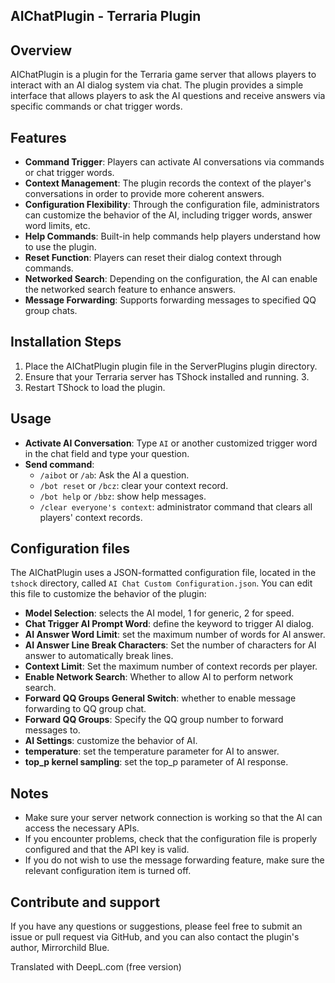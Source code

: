 ## AIChatPlugin - Terraria Plugin

## Overview

AIChatPlugin is a plugin for the Terraria game server that allows players to interact with an AI dialog system via chat. The plugin provides a simple interface that allows players to ask the AI questions and receive answers via specific commands or chat trigger words.

## Features

- **Command Trigger**: Players can activate AI conversations via commands or chat trigger words.
- **Context Management**: The plugin records the context of the player's conversations in order to provide more coherent answers.
- **Configuration Flexibility**: Through the configuration file, administrators can customize the behavior of the AI, including trigger words, answer word limits, etc.
- **Help Commands**: Built-in help commands help players understand how to use the plugin.
- **Reset Function**: Players can reset their dialog context through commands.
- **Networked Search**: Depending on the configuration, the AI can enable the networked search feature to enhance answers.
- **Message Forwarding**: Supports forwarding messages to specified QQ group chats.

## Installation Steps

1. Place the AIChatPlugin plugin file in the ServerPlugins plugin directory.
2. Ensure that your Terraria server has TShock installed and running. 3.
3. Restart TShock to load the plugin.

## Usage

- **Activate AI Conversation**: Type `AI` or another customized trigger word in the chat field and type your question.
- **Send command**:
  - `/aibot` or `/ab`: Ask the AI a question.
  - `/bot reset` or `/bcz`: clear your context record.
  - `/bot help` or `/bbz`: show help messages.
  - `/clear everyone's context`: administrator command that clears all players' context records.

## Configuration files

The AIChatPlugin uses a JSON-formatted configuration file, located in the `tshock` directory, called `AI Chat Custom Configuration.json`. You can edit this file to customize the behavior of the plugin:

- **Model Selection**: selects the AI model, 1 for generic, 2 for speed.
- **Chat Trigger AI Prompt Word**: define the keyword to trigger AI dialog.
- **AI Answer Word Limit**: set the maximum number of words for AI answer.
- **AI Answer Line Break Characters**: Set the number of characters for AI answer to automatically break lines.
- **Context Limit**: Set the maximum number of context records per player.
- **Enable Network Search**: Whether to allow AI to perform network search.
- **Forward QQ Groups General Switch**: whether to enable message forwarding to QQ group chat.
- **Forward QQ Groups**: Specify the QQ group number to forward messages to.
- **AI Settings**: customize the behavior of AI.
- **temperature**: set the temperature parameter for AI to answer.
- **top_p kernel sampling**: set the top_p parameter of AI response.

## Notes

- Make sure your server network connection is working so that the AI can access the necessary APIs.
- If you encounter problems, check that the configuration file is properly configured and that the API key is valid.
- If you do not wish to use the message forwarding feature, make sure the relevant configuration item is turned off.

## Contribute and support

If you have any questions or suggestions, please feel free to submit an issue or pull request via GitHub, and you can also contact the plugin's author, Mirrorchild Blue.

Translated with DeepL.com (free version)
